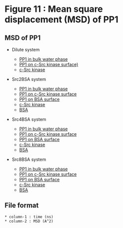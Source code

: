 # Figure 11 : Mean square displacement (MSD) of PP1

## MSD of PP1

* Dilute system 
    * [PP1 in bulk water phase](./a/data.dilute-solution)
    * [PP1 on c-Src kinase surface)](./a/data.dilute-on_src)
    * [c-Src kinase](./b/data.src-dilute) 

* Src2BSA system
    * [PP1 in bulk water phase](./a/data.src2bsa-solution)
    * [PP1 on c-Src kinase surface](./a/data.src2bsa-on_src)
    * [PP1 on BSA surface](./c/data.src-src2bsa)
    * [c-Src kinase](./b/data.src-src2bsa)
    * [BSA](./c/data.bsa-src2bsa)

* Src4BSA system
    * [PP1 in bulk water phase](./a/data.src4bsa-solution)
    * [PP1 on c-Src kinase surface](./a/data.src4bsa-on_src)
    * [PP1 on BSA surface](./c/data.src-src4bsa)
    * [c-Src kinase](./b/data.src-src4bsa)
    * [BSA](./c/data.bsa-src4bsa)

* Src8BSA system
    * [PP1 in bulk water phase](./a/data.src8bsa-solution)
    * [PP1 on c-Src kinase surface](./a/data.src8bsa-on_src)
    * [PP1 on BSA surface](./c/data.src-src8bsa)
    * [c-Src kinase](./b/data.src-src8bsa)
    * [BSA](./c/data.bsa-src8bsa)

## File format

    * column-1 : time (ns)
    * column-2 : MSD (A^2)

